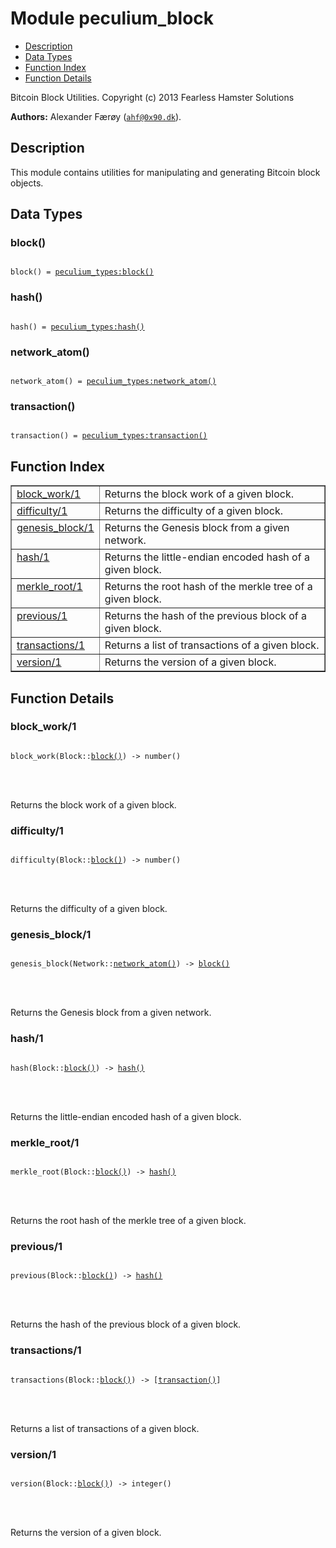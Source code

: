 

# Module peculium_block #
* [Description](#description)
* [Data Types](#types)
* [Function Index](#index)
* [Function Details](#functions)


Bitcoin Block Utilities.
Copyright (c)  2013 Fearless Hamster Solutions

__Authors:__ Alexander Færøy ([`ahf@0x90.dk`](mailto:ahf@0x90.dk)).
<a name="description"></a>

## Description ##
   This module contains utilities for manipulating and generating Bitcoin
block objects.
<a name="types"></a>

## Data Types ##




### <a name="type-block">block()</a> ###



<pre><code>
block() = <a href="peculium_types.md#type-block">peculium_types:block()</a>
</code></pre>





### <a name="type-hash">hash()</a> ###



<pre><code>
hash() = <a href="peculium_types.md#type-hash">peculium_types:hash()</a>
</code></pre>





### <a name="type-network_atom">network_atom()</a> ###



<pre><code>
network_atom() = <a href="peculium_types.md#type-network_atom">peculium_types:network_atom()</a>
</code></pre>





### <a name="type-transaction">transaction()</a> ###



<pre><code>
transaction() = <a href="peculium_types.md#type-transaction">peculium_types:transaction()</a>
</code></pre>


<a name="index"></a>

## Function Index ##


<table width="100%" border="1" cellspacing="0" cellpadding="2" summary="function index"><tr><td valign="top"><a href="#block_work-1">block_work/1</a></td><td>Returns the block work of a given block.</td></tr><tr><td valign="top"><a href="#difficulty-1">difficulty/1</a></td><td>Returns the difficulty of a given block.</td></tr><tr><td valign="top"><a href="#genesis_block-1">genesis_block/1</a></td><td>Returns the Genesis block from a given network.</td></tr><tr><td valign="top"><a href="#hash-1">hash/1</a></td><td>Returns the little-endian encoded hash of a given block.</td></tr><tr><td valign="top"><a href="#merkle_root-1">merkle_root/1</a></td><td>Returns the root hash of the merkle tree of a given block.</td></tr><tr><td valign="top"><a href="#previous-1">previous/1</a></td><td>Returns the hash of the previous block of a given block.</td></tr><tr><td valign="top"><a href="#transactions-1">transactions/1</a></td><td>Returns a list of transactions of a given block.</td></tr><tr><td valign="top"><a href="#version-1">version/1</a></td><td>Returns the version of a given block.</td></tr></table>


<a name="functions"></a>

## Function Details ##

<a name="block_work-1"></a>

### block_work/1 ###


<pre><code>
block_work(Block::<a href="#type-block">block()</a>) -&gt; number()
</code></pre>

<br></br>


Returns the block work of a given block.
<a name="difficulty-1"></a>

### difficulty/1 ###


<pre><code>
difficulty(Block::<a href="#type-block">block()</a>) -&gt; number()
</code></pre>

<br></br>


Returns the difficulty of a given block.
<a name="genesis_block-1"></a>

### genesis_block/1 ###


<pre><code>
genesis_block(Network::<a href="#type-network_atom">network_atom()</a>) -&gt; <a href="#type-block">block()</a>
</code></pre>

<br></br>


Returns the Genesis block from a given network.
<a name="hash-1"></a>

### hash/1 ###


<pre><code>
hash(Block::<a href="#type-block">block()</a>) -&gt; <a href="#type-hash">hash()</a>
</code></pre>

<br></br>


Returns the little-endian encoded hash of a given block.
<a name="merkle_root-1"></a>

### merkle_root/1 ###


<pre><code>
merkle_root(Block::<a href="#type-block">block()</a>) -&gt; <a href="#type-hash">hash()</a>
</code></pre>

<br></br>


Returns the root hash of the merkle tree of a given block.
<a name="previous-1"></a>

### previous/1 ###


<pre><code>
previous(Block::<a href="#type-block">block()</a>) -&gt; <a href="#type-hash">hash()</a>
</code></pre>

<br></br>


Returns the hash of the previous block of a given block.
<a name="transactions-1"></a>

### transactions/1 ###


<pre><code>
transactions(Block::<a href="#type-block">block()</a>) -&gt; [<a href="#type-transaction">transaction()</a>]
</code></pre>

<br></br>


Returns a list of transactions of a given block.
<a name="version-1"></a>

### version/1 ###


<pre><code>
version(Block::<a href="#type-block">block()</a>) -&gt; integer()
</code></pre>

<br></br>


Returns the version of a given block.
